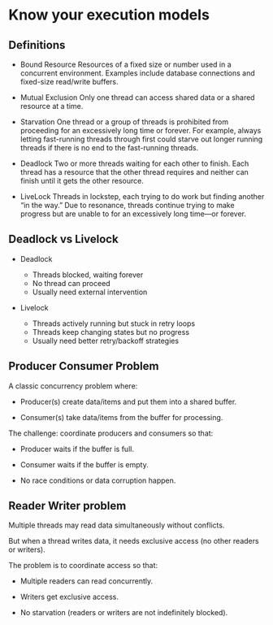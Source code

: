 # Know your execution models

## Definitions

- Bound Resource
	Resources of a fixed size or number used in a concurrent environment.
	Examples include database connections and fixed-size read/write buffers.
	
- Mutual Exclusion
	Only one thread can access shared data or a shared resource at a time.
	
- Starvation
	One thread or a group of threads is prohibited from proceeding for an excessively long time or forever.
For example, always letting fast-running threads through first could starve out longer running
threads if there is no end to the fast-running threads.

- Deadlock
	Two or more threads waiting for each other to finish. Each thread has a resource that the other thread
	requires and neither can finish until it gets the other resource.

- LiveLock
	Threads in lockstep, each trying to do work but finding another “in the way.” Due to resonance, threads continue trying to make progress but are unable to for an excessively long time—or forever.
	
## Deadlock vs Livelock

- Deadlock	
	- Threads blocked, waiting forever
	- No thread can proceed
	- Usually need external intervention

- Livelock
	- Threads actively running but stuck in retry loops
	- Threads keep changing states but no progress
	- Usually need better retry/backoff strategies
	
## Producer Consumer Problem

A classic concurrency problem where:

- Producer(s) create data/items and put them into a shared buffer.

- Consumer(s) take data/items from the buffer for processing.

The challenge: coordinate producers and consumers so that:

- Producer waits if the buffer is full.

- Consumer waits if the buffer is empty.

- No race conditions or data corruption happen.

## Reader Writer problem

Multiple threads may read data simultaneously without conflicts.

But when a thread writes data, it needs exclusive access (no other readers or writers).

The problem is to coordinate access so that:

- Multiple readers can read concurrently.

- Writers get exclusive access.

- No starvation (readers or writers are not indefinitely blocked).
	
	
	
	
	
	
	
	
	